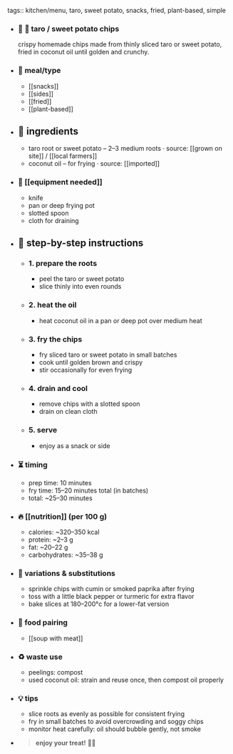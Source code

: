 tags:: kitchen/menu, taro, sweet potato, snacks, fried, plant-based, simple

- ### 🧾 🥔 taro / sweet potato chips
  crispy homemade chips made from thinly sliced taro or sweet potato, fried in coconut oil until golden and crunchy.
- ### 🍴 meal/type
	- [[snacks]]
	- [[sides]]
	- [[fried]]
	- [[plant-based]]
- ## 🍃 ingredients
	- taro root or sweet potato – 2–3 medium roots · source: [[grown on site]] / [[local farmers]]
	- coconut oil – for frying · source: [[imported]]
- ### 🔧 [[equipment needed]]
	- knife
	- pan or deep frying pot
	- slotted spoon
	- cloth for draining
- ## 📝 step-by-step instructions
	- ### 1. prepare the roots
		- peel the taro or sweet potato
		- slice thinly into even rounds
	- ### 2. heat the oil
		- heat coconut oil in a pan or deep pot over medium heat
	- ### 3. fry the chips
		- fry sliced taro or sweet potato in small batches
		- cook until golden brown and crispy
		- stir occasionally for even frying
	- ### 4. drain and cool
		- remove chips with a slotted spoon
		- drain on clean cloth
	- ### 5. serve
		- enjoy as a snack or side
- ### ⏳ timing
	- prep time: 10 minutes
	- fry time: 15–20 minutes total (in batches)
	- total: ~25–30 minutes
- ### 🔥 [[nutrition]] (per 100 g)
	- calories: ~320–350 kcal
	- protein: ~2–3 g
	- fat: ~20–22 g
	- carbohydrates: ~35–38 g
- ### 🧪 variations & substitutions
	- sprinkle chips with cumin or smoked paprika after frying
	- toss with a little black pepper or turmeric for extra flavor
	- bake slices at 180–200°c for a lower-fat version
- ### 🧭 food pairing
	- [[soup with meat]]
- ### ♻️ waste use
	- peelings: compost
	- used coconut oil: strain and reuse once, then compost oil properly
- ### 💡 tips
	- slice roots as evenly as possible for consistent frying
	- fry in small batches to avoid overcrowding and soggy chips
	- monitor heat carefully: oil should bubble gently, not smoke
- > **enjoy your treat!** 🥔🌿